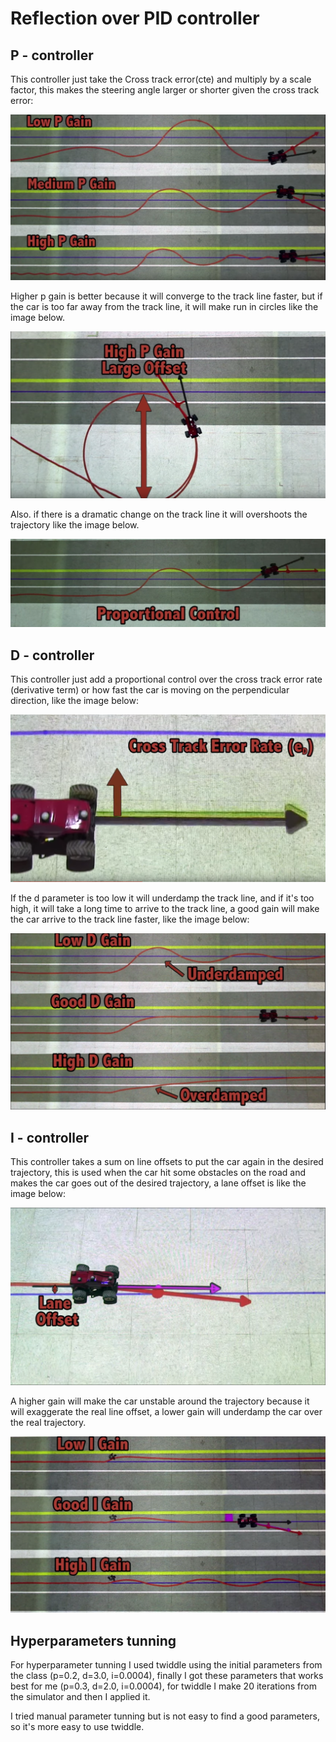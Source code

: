 [p1]: ./img/p-controller.png "Relation p"
[p2]: ./img/p-controller1.png "Relation p"
[p3]: ./img/p-controller2.png "Relation p"
[d1]: ./img/d-controller.png "Relation d"
[d2]: ./img/d-controller1.png "Relation d"
[i1]: ./img/i-controller.png "Relation i"
[i2]: ./img/i-controller1.png "Relation i"

# Reflection over PID controller

## P - controller

This controller just take the Cross track error(cte) and multiply by a scale 
factor, this makes the steering angle larger or shorter given the cross track 
error:

![alt text][p1]

Higher p gain is better because it will converge to the track line faster, but
if the car is too far away from the track line, it will make run in circles like
the image below.

![alt text][p2]

Also. if there is a dramatic change on the track line it will overshoots the 
trajectory like the image below.

![alt text][p3]

## D - controller

This controller just add a proportional control over the cross track error rate
(derivative term) or how fast the car is moving on the perpendicular direction,
like the image below:

![alt text][d1]

If the d parameter is too low it will underdamp the track line, and if it's too
high, it will take a long time to arrive to the track line, a good gain
 will make the car arrive to the track line faster, like the image below:

![alt text][d2]

## I - controller

This controller takes a sum on line offsets to put the car again in the desired
trajectory, this is used when the car hit some obstacles on the road and makes 
the car goes out of the desired trajectory, a lane offset is like the image below:

![alt text][i2]

A higher gain will make the car unstable around the trajectory because it will
exaggerate the real line offset, a lower gain will underdamp the car over the 
real trajectory.

![alt text][i1]

## Hyperparameters tunning

For hyperparameter tunning I used twiddle using the initial parameters from the
class (p=0.2, d=3.0, i=0.0004), finally I got these parameters that works best
for me (p=0.3, d=2.0, i=0.0004), for twiddle I make 20 iterations from the 
simulator and then I applied it.

I tried manual parameter tunning but is not easy to find a good parameters,
so it's more easy to use twiddle.